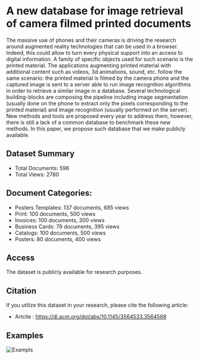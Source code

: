 # A new database for image retrieval of camera filmed printed documents


The massive use of phones and their cameras is driving the research around augmented reality technologies that can be used in a browser. Indeed, this could allow to turn every physical support into an access to digital information.
A family of specific objects used for such scenario is the printed material. The applications augmenting printed material with additional content such as videos, 3d animations, sound, etc. follow the same scenario: the printed material is filmed by the camera phone and the captured image is sent to a server able to run image recognition algorithms in order to retrieve a similar image in a database. Several technological building-blocks are composing the pipeline including image segmentation (usually done on the phone to extract only the pixels corresponding to the printed material) and image recognition (usually performed on the server). New methods and tools are proposed every year to address them, however, there is still a lack of a common database to benchmark these new methods. In this paper, we propose such database that we make publicly available.

## Dataset Summary
- Total Documents: 596
- Total Views: 2780

## Document Categories:
- Posters Templates: 137 documents, 685 views
- Print: 100 documents, 500 views
- Invoices: 100 documents, 300 views
- Business Cards: 79 documents, 395 views
- Catalogs: 100 documents, 500 views
- Posters: 80 documents, 400 views


## Access

The dataset is publicly available for research purposes.

## Citation
If you utilize this dataset in your research, please cite the following article:
- Artcile : https://dl.acm.org/doi/abs/10.1145/3564533.3564569

## Examples
![Exampls](dataset.png)
